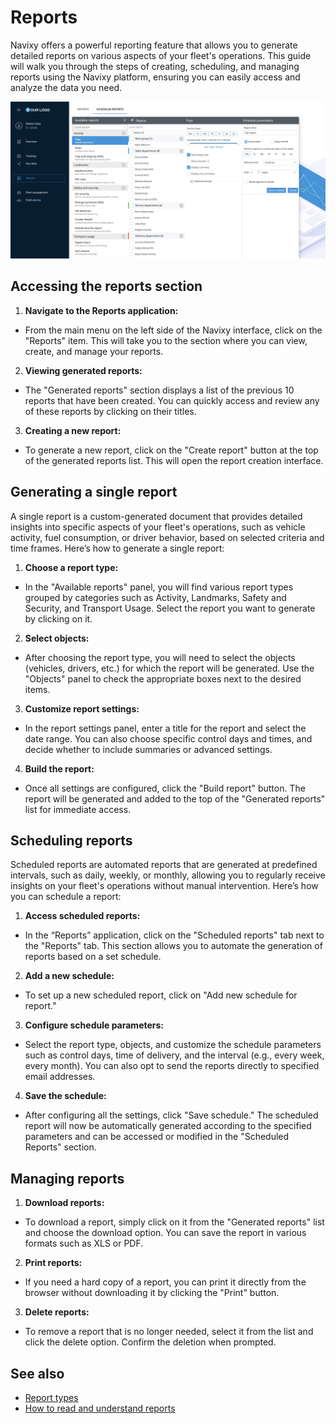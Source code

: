 # Reports

Navixy offers a powerful reporting feature that allows you to generate detailed reports on various aspects of your fleet's operations. This guide will walk you through the steps of creating, scheduling, and managing reports using the Navixy platform, ensuring you can easily access and analyze the data you need.

![image-20240814-234904.png](attachments/image-20240814-234904.png)

## Accessing the reports section

1. **Navigate to the Reports application:**
  - From the main menu on the left side of the Navixy interface, click on the "Reports" item. This will take you to the section where you can view, create, and manage your reports.
2. **Viewing generated reports:**
  - The "Generated reports" section displays a list of the previous 10 reports that have been created. You can quickly access and review any of these reports by clicking on their titles.
3. **Creating a new report:**
  - To generate a new report, click on the "Create report" button at the top of the generated reports list. This will open the report creation interface.

## Generating a single report

A single report is a custom-generated document that provides detailed insights into specific aspects of your fleet's operations, such as vehicle activity, fuel consumption, or driver behavior, based on selected criteria and time frames. Here’s how to generate a single report:

1. **Choose a report type:**
  - In the "Available reports" panel, you will find various report types grouped by categories such as Activity, Landmarks, Safety and Security, and Transport Usage. Select the report you want to generate by clicking on it.
2. **Select objects:**
  - After choosing the report type, you will need to select the objects (vehicles, drivers, etc.) for which the report will be generated. Use the "Objects" panel to check the appropriate boxes next to the desired items.
3. **Customize report settings:**
  - In the report settings panel, enter a title for the report and select the date range. You can also choose specific control days and times, and decide whether to include summaries or advanced settings.
4. **Build the report:**
  - Once all settings are configured, click the "Build report" button. The report will be generated and added to the top of the "Generated reports" list for immediate access.

## Scheduling reports

Scheduled reports are automated reports that are generated at predefined intervals, such as daily, weekly, or monthly, allowing you to regularly receive insights on your fleet's operations without manual intervention. Here’s how you can schedule a report:

1. **Access scheduled reports:**
  - In the “Reports” application, click on the "Scheduled reports" tab next to the "Reports" tab. This section allows you to automate the generation of reports based on a set schedule.
2. **Add a new schedule:**
  - To set up a new scheduled report, click on "Add new schedule for report."
3. **Configure schedule parameters:**
  - Select the report type, objects, and customize the schedule parameters such as control days, time of delivery, and the interval (e.g., every week, every month). You can also opt to send the reports directly to specified email addresses.
4. **Save the schedule:**
  - After configuring all the settings, click "Save schedule." The scheduled report will now be automatically generated according to the specified parameters and can be accessed or modified in the "Scheduled Reports" section.

## Managing reports

1. **Download reports:**
  - To download a report, simply click on it from the "Generated reports" list and choose the download option. You can save the report in various formats such as XLS or PDF.
2. **Print reports:**
  - If you need a hard copy of a report, you can print it directly from the browser without downloading it by clicking the "Print" button.
3. **Delete reports:**
  - To remove a report that is no longer needed, select it from the list and click the delete option. Confirm the deletion when prompted.

## See also

- [Report types](reports/report-types.md)
- [How to read and understand reports](reports/read-and-understand-reports.md)